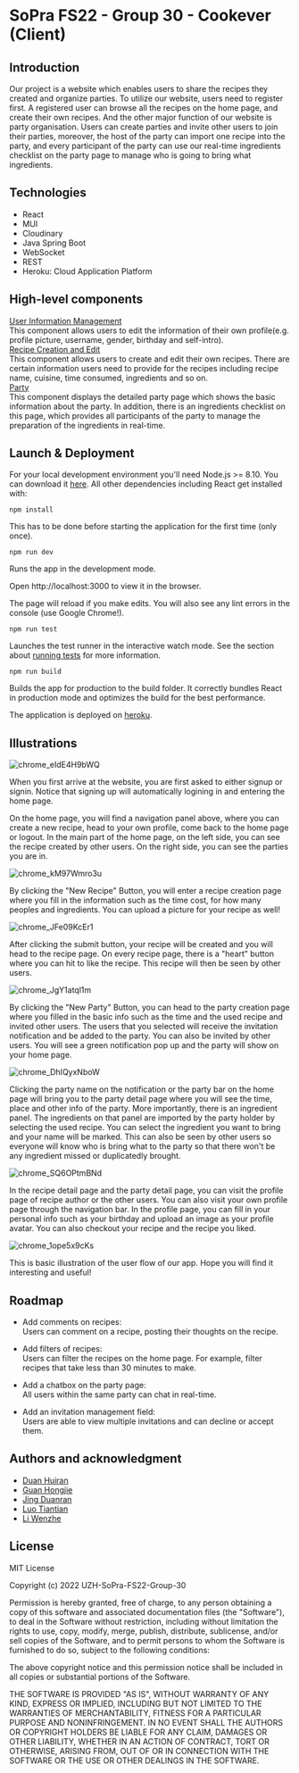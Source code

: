 # SoPra FS22 - Group 30 - Cookever (Client)

## Introduction
Our project is a website which enables users to share the recipes they created and organize parties. To utilize our website, users need to register first. A registered user can browse all the recipes on the home page, and create their own recipes. And the other major function of our website is party organisation. Users can create parties and invite other users to join their parties, moreover, the host of the party can import one recipe into the party, and every participant of the party can use our real-time ingredients checklist on the party page to manage who is going to bring what ingredients.

## Technologies
* React
* MUI
* Cloudinary
* Java Spring Boot
* WebSocket
* REST
* Heroku: Cloud Application Platform

## High-level components
[User Information Management](https://github.com/sopra-fs22-group-30/sopra-fs22-group-30-client/blob/master/src/components/views/Profile_edit.js) <br/>
This component allows users to edit the information of their own profile(e.g. profile picture, username, gender, birthday and self-intro).<br/>
[Recipe Creation and Edit](https://github.com/sopra-fs22-group-30/sopra-fs22-group-30-client/blob/master/src/components/views/Recipe_creation_or_edit.js) <br/>
This component allows users to create and edit their own recipes. There are certain information users need to provide for the recipes including recipe name, cuisine, time consumed, ingredients and so on.<br/>
[Party](https://github.com/sopra-fs22-group-30/sopra-fs22-group-30-client/blob/master/src/components/views/Party.js) <br/>
This component displays the detailed party page which shows the basic information about the party. In addition, there is an ingredients checklist on this page, which provides all participants of the party to manage the preparation of the ingredients in real-time.<br/>
## Launch & Deployment
For your local development environment you'll need Node.js >= 8.10. You can download it [here](https://nodejs.org/en/). All other dependencies including React get installed with:

`npm install`

This has to be done before starting the application for the first time (only once).

`npm run dev`

Runs the app in the development mode.

Open http://localhost:3000 to view it in the browser.

The page will reload if you make edits.
You will also see any lint errors in the console (use Google Chrome!).

`npm run test`

Launches the test runner in the interactive watch mode.
See the section about [running tests](https://create-react-app.dev/docs/running-tests/) for more information.

`npm run build`

Builds the app for production to the build folder.
It correctly bundles React in production mode and optimizes the build for the best performance.

The application is deployed on [heroku](https://sopra-fs22-group-30-client.herokuapp.com/login).

## Illustrations

![chrome_eIdE4H9bWQ](https://user-images.githubusercontent.com/49683560/170843937-5c11e43e-9d3f-42aa-95b8-3f6e6dc8c136.png)

When you first arrive at the website, you are first asked to either signup or signin. Notice that signing up will automatically logining in and entering the home page. 

On the home page, you will find a navigation panel above, where you can create a new recipe, head to your own profile, come back to the home page or logout. In the main part of the home page, on the left side, you can see the recipe created by other users. On the right side, you can see the parties you are in.

![chrome_kM97Wmro3u](https://user-images.githubusercontent.com/49683560/170844061-311c74aa-803c-4f11-b426-79f815025cc2.png)

By clicking the "New Recipe" Button, you will enter a recipe creation page where you fill in the information such as the time cost, for how many peoples and ingredients. You can upload a picture for your recipe as well!

![chrome_JFe09KcEr1](https://user-images.githubusercontent.com/49683560/170844117-50a538e8-b591-4ada-98e1-f791e355945f.png)

After clicking the submit button, your recipe will be created and you will head to the recipe page. On every recipe page, there is a "heart" button where you can hit to like the recipe. This recipe will then be seen by other users. 

![chrome_JgY1atql1m](https://user-images.githubusercontent.com/49683560/170844153-d43e62f2-3317-471d-a1dc-875f2df51524.png)

By clicking the "New Party" Button, you can head to the party creation page where you filled in the basic info such as the time and the used recipe and invited other users. The users that you selected will receive the invitation notification and be added to the party. You can also be invited by other users. You will see a green notification pop up and the party will show on your home page.

![chrome_DhIQyxNboW](https://user-images.githubusercontent.com/49683560/170844175-ac009913-7cdf-416b-9bc5-2a4dc53c4dfa.png)

Clicking the party name on the notification or the party bar on the home page will bring you to the party detail page where you will see the time, place and other info of the party. More importantly, there is an ingredient panel. The ingredients on that panel are imported by the party holder by selecting the used recipe. You can select the ingredient you want to bring and your name will be marked. This can also be seen by other users so everyone will know who is bring what to the party so that there won't be any ingredient missed or duplicatedly brought.

![chrome_SQ6OPtmBNd](https://user-images.githubusercontent.com/49683560/170844229-351e02c2-9a66-4400-9b16-7372d8c17bd5.png)

In the recipe detail page and the party detail page, you can visit the profile page of recipe author or the other users. You can also visit your own profile page through the navigation bar. In the profile page, you can fill in your personal info such as your birthday and upload an image as your profile avatar. You can also checkout your recipe and the recipe you liked.

![chrome_1ope5x9cKs](https://user-images.githubusercontent.com/49683560/170843871-51d470be-731e-4a92-a4dc-4021d68df6af.png)

This is basic illustration of the user flow of our app. Hope you will find it interesting and useful!






## Roadmap
- Add comments on recipes:<br/>
Users can comment on a recipe, posting their thoughts on the recipe.

- Add filters of recipes:<br/>
Users can filter the recipes on the home page. For example, filter recipes that take less than 30 minutes to make.

- Add a chatbox on the party page:<br/>
All users within the same party can chat in real-time.

- Add an invitation management field:<br/>
Users are able to view multiple invitations and can decline or accept them.

## Authors and acknowledgment
- [Duan Huiran](https://github.com/duanhuiran)
- [Guan Hongjie](https://github.com/HJGuan)
- [Jing Duanran](https://github.com/duanranjing)
- [Luo Tiantian](https://github.com/tluo3032)
- [Li Wenzhe](https://github.com/wenzli0510)

## License
MIT License

Copyright (c) 2022 UZH-SoPra-FS22-Group-30

Permission is hereby granted, free of charge, to any person obtaining a copy of this software and associated documentation files (the "Software"), to deal in the Software without restriction, including without limitation the rights to use, copy, modify, merge, publish, distribute, sublicense, and/or sell copies of the Software, and to permit persons to whom the Software is furnished to do so, subject to the following conditions:

The above copyright notice and this permission notice shall be included in all
copies or substantial portions of the Software.

THE SOFTWARE IS PROVIDED "AS IS", WITHOUT WARRANTY OF ANY KIND, EXPRESS OR IMPLIED, INCLUDING BUT NOT LIMITED TO THE WARRANTIES OF MERCHANTABILITY, FITNESS FOR A PARTICULAR PURPOSE AND NONINFRINGEMENT. IN NO EVENT SHALL THE AUTHORS OR COPYRIGHT HOLDERS BE LIABLE FOR ANY CLAIM, DAMAGES OR OTHER LIABILITY, WHETHER IN AN ACTION OF CONTRACT, TORT OR OTHERWISE, ARISING FROM, OUT OF OR IN CONNECTION WITH THE SOFTWARE OR THE USE OR OTHER DEALINGS IN THE SOFTWARE.
